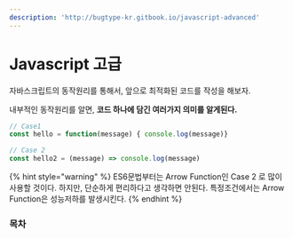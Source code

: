 ```yaml
---
description: 'http://bugtype-kr.gitbook.io/javascript-advanced'
---
```


# Javascript 고급



자바스크립트의 동작원리를 통해서, 앞으로 최적화된 코드를 작성을 해보자.

내부적인 동작원리를 알면, **코드 하나에 담긴 여러가지 의미를 알게된다.**  


```javascript
// Case1
const hello = function(message) { console.log(message)}

// Case 2
const hello2 = (message) => console.log(message)
```

{% hint style="warning" %}
ES6문법부터는 Arrow Function인 Case 2 로 많이 사용할 것이다. 하지만, 단순하게 편리하다고 생각하면 안된다. 특정조건에서는 Arrow Function은 성능저하를 발생시킨다.
{% endhint %}





### 목차



